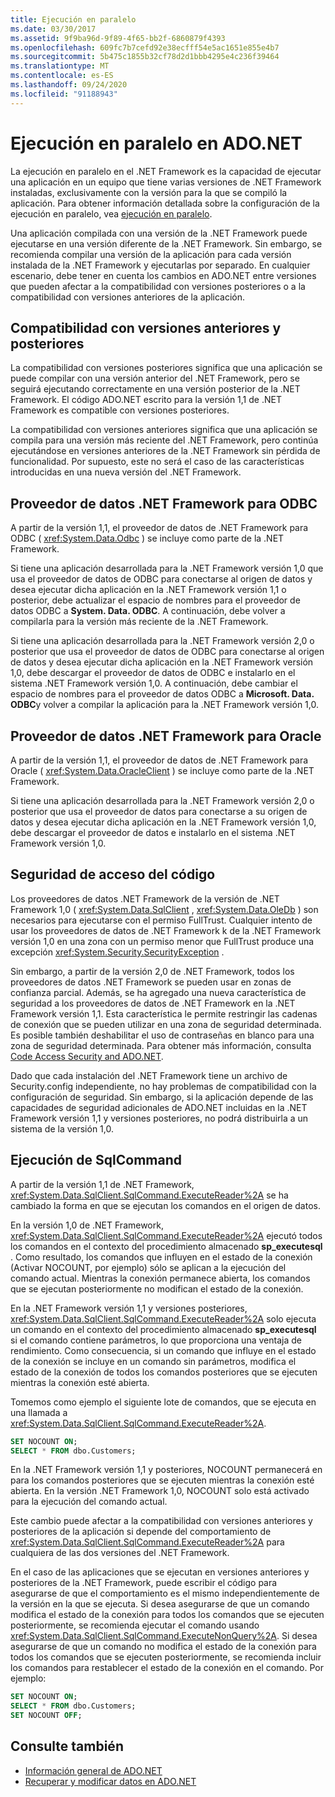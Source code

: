 ```yaml
---
title: Ejecución en paralelo
ms.date: 03/30/2017
ms.assetid: 9f9ba96d-9f89-4f65-bb2f-6860879f4393
ms.openlocfilehash: 609fc7b7cefd92e38ecfff54e5ac1651e855e4b7
ms.sourcegitcommit: 5b475c1855b32cf78d2d1bbb4295e4c236f39464
ms.translationtype: MT
ms.contentlocale: es-ES
ms.lasthandoff: 09/24/2020
ms.locfileid: "91188943"
---
```

# <a name="side-by-side-execution-in-adonet"></a>Ejecución en paralelo en ADO.NET

La ejecución en paralelo en el .NET Framework es la capacidad de ejecutar una aplicación en un equipo que tiene varias versiones de .NET Framework instaladas, exclusivamente con la versión para la que se compiló la aplicación. Para obtener información detallada sobre la configuración de la ejecución en paralelo, vea [ejecución en paralelo](../../deployment/side-by-side-execution.md).  
  
 Una aplicación compilada con una versión de la .NET Framework puede ejecutarse en una versión diferente de la .NET Framework. Sin embargo, se recomienda compilar una versión de la aplicación para cada versión instalada de la .NET Framework y ejecutarlas por separado. En cualquier escenario, debe tener en cuenta los cambios en ADO.NET entre versiones que pueden afectar a la compatibilidad con versiones posteriores o a la compatibilidad con versiones anteriores de la aplicación.  
  
## <a name="forward-compatibility-and-backward-compatibility"></a>Compatibilidad con versiones anteriores y posteriores  

 La compatibilidad con versiones posteriores significa que una aplicación se puede compilar con una versión anterior del .NET Framework, pero se seguirá ejecutando correctamente en una versión posterior de la .NET Framework. El código ADO.NET escrito para la versión 1,1 de .NET Framework es compatible con versiones posteriores.  
  
 La compatibilidad con versiones anteriores significa que una aplicación se compila para una versión más reciente del .NET Framework, pero continúa ejecutándose en versiones anteriores de la .NET Framework sin pérdida de funcionalidad. Por supuesto, este no será el caso de las características introducidas en una nueva versión del .NET Framework.  
  
## <a name="the-net-framework-data-provider-for-odbc"></a>Proveedor de datos .NET Framework para ODBC  

 A partir de la versión 1,1, el proveedor de datos de .NET Framework para ODBC ( <xref:System.Data.Odbc> ) se incluye como parte de la .NET Framework.
  
 Si tiene una aplicación desarrollada para la .NET Framework versión 1,0 que usa el proveedor de datos de ODBC para conectarse al origen de datos y desea ejecutar dicha aplicación en la .NET Framework versión 1,1 o posterior, debe actualizar el espacio de nombres para el proveedor de datos ODBC a **System. Data. ODBC**. A continuación, debe volver a compilarla para la versión más reciente de la .NET Framework.  
  
 Si tiene una aplicación desarrollada para la .NET Framework versión 2,0 o posterior que usa el proveedor de datos de ODBC para conectarse al origen de datos y desea ejecutar dicha aplicación en la .NET Framework versión 1,0, debe descargar el proveedor de datos de ODBC e instalarlo en el sistema .NET Framework versión 1,0. A continuación, debe cambiar el espacio de nombres para el proveedor de datos ODBC a **Microsoft. Data. ODBC**y volver a compilar la aplicación para la .NET Framework versión 1,0.  
  
## <a name="the-net-framework-data-provider-for-oracle"></a>Proveedor de datos .NET Framework para Oracle  

 A partir de la versión 1,1, el proveedor de datos de .NET Framework para Oracle ( <xref:System.Data.OracleClient> ) se incluye como parte de la .NET Framework.
  
 Si tiene una aplicación desarrollada para la .NET Framework versión 2,0 o posterior que usa el proveedor de datos para conectarse a su origen de datos y desea ejecutar dicha aplicación en la .NET Framework versión 1,0, debe descargar el proveedor de datos e instalarlo en el sistema .NET Framework versión 1,0.  
  
## <a name="code-access-security"></a>Seguridad de acceso del código  

 Los proveedores de datos .NET Framework de la versión de .NET Framework 1,0 ( <xref:System.Data.SqlClient> , <xref:System.Data.OleDb> ) son necesarios para ejecutarse con el permiso FullTrust. Cualquier intento de usar los proveedores de datos de .NET Framework k de la .NET Framework versión 1,0 en una zona con un permiso menor que FullTrust produce una excepción <xref:System.Security.SecurityException> .  
  
 Sin embargo, a partir de la versión 2,0 de .NET Framework, todos los proveedores de datos .NET Framework se pueden usar en zonas de confianza parcial. Además, se ha agregado una nueva característica de seguridad a los proveedores de datos de .NET Framework en la .NET Framework versión 1,1. Esta característica le permite restringir las cadenas de conexión que se pueden utilizar en una zona de seguridad determinada. Es posible también deshabilitar el uso de contraseñas en blanco para una zona de seguridad determinada. Para obtener más información, consulta [Code Access Security and ADO.NET](code-access-security.md).  
  
 Dado que cada instalación del .NET Framework tiene un archivo de Security.config independiente, no hay problemas de compatibilidad con la configuración de seguridad. Sin embargo, si la aplicación depende de las capacidades de seguridad adicionales de ADO.NET incluidas en la .NET Framework versión 1,1 y versiones posteriores, no podrá distribuirla a un sistema de la versión 1,0.  
  
## <a name="sqlcommand-execution"></a>Ejecución de SqlCommand  

 A partir de la versión 1,1 de .NET Framework, <xref:System.Data.SqlClient.SqlCommand.ExecuteReader%2A> se ha cambiado la forma en que se ejecutan los comandos en el origen de datos.  
  
 En la versión 1,0 de .NET Framework, <xref:System.Data.SqlClient.SqlCommand.ExecuteReader%2A> ejecutó todos los comandos en el contexto del procedimiento almacenado **sp_executesql** . Como resultado, los comandos que influyen en el estado de la conexión (Activar NOCOUNT, por ejemplo) sólo se aplican a la ejecución del comando actual. Mientras la conexión permanece abierta, los comandos que se ejecutan posteriormente no modifican el estado de la conexión.  
  
 En la .NET Framework versión 1,1 y versiones posteriores, <xref:System.Data.SqlClient.SqlCommand.ExecuteReader%2A> solo ejecuta un comando en el contexto del procedimiento almacenado **sp_executesql** si el comando contiene parámetros, lo que proporciona una ventaja de rendimiento. Como consecuencia, si un comando que influye en el estado de la conexión se incluye en un comando sin parámetros, modifica el estado de la conexión de todos los comandos posteriores que se ejecuten mientras la conexión esté abierta.  
  
 Tomemos como ejemplo el siguiente lote de comandos, que se ejecuta en una llamada a <xref:System.Data.SqlClient.SqlCommand.ExecuteReader%2A>.  
  
```sql
SET NOCOUNT ON;  
SELECT * FROM dbo.Customers;  
```  
  
 En la .NET Framework versión 1,1 y posteriores, NOCOUNT permanecerá en para los comandos posteriores que se ejecuten mientras la conexión esté abierta. En la versión .NET Framework 1,0, NOCOUNT solo está activado para la ejecución del comando actual.  
  
 Este cambio puede afectar a la compatibilidad con versiones anteriores y posteriores de la aplicación si depende del comportamiento de <xref:System.Data.SqlClient.SqlCommand.ExecuteReader%2A> para cualquiera de las dos versiones del .NET Framework.  
  
 En el caso de las aplicaciones que se ejecutan en versiones anteriores y posteriores de la .NET Framework, puede escribir el código para asegurarse de que el comportamiento es el mismo independientemente de la versión en la que se ejecuta. Si desea asegurarse de que un comando modifica el estado de la conexión para todos los comandos que se ejecuten posteriormente, se recomienda ejecutar el comando usando <xref:System.Data.SqlClient.SqlCommand.ExecuteNonQuery%2A>. Si desea asegurarse de que un comando no modifica el estado de la conexión para todos los comandos que se ejecuten posteriormente, se recomienda incluir los comandos para restablecer el estado de la conexión en el comando. Por ejemplo:  
  
```sql
SET NOCOUNT ON;  
SELECT * FROM dbo.Customers;  
SET NOCOUNT OFF;  
```  
  
## <a name="see-also"></a>Consulte también

- [Información general de ADO.NET](ado-net-overview.md)
- [Recuperar y modificar datos en ADO.NET](retrieving-and-modifying-data.md)

